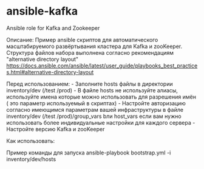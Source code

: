 # ansible-kafka
Ansible role for Kafka and Zookeeper 

Описание:
Пример ansible скриптов для автоматического масштабируемого развёртывания кластера для Kafka и zooKeeper.
Структура файлов набора выполнена согласно рекомендациям "alternative directory layout"
https://docs.ansible.com/ansible/latest/user_guide/playbooks_best_practices.html#alternative-directory-layout

Перед использованием:
	- Заполните hosts файлы в директории inventory/dev (/test /prod)
	- В файле hosts не используйте алиасы, используйте имена которые можно использовать для разрешения имён ( это параметр используемый в скриптах)
	- Настройте авторизацию согласно имеющимся параметрам вашей инфраструктуры в файле inventory/dev (/test /prod)/group_vars bли host_vars если вам нужно использовать более индивидуальные настройки для каждого сервера
	- Настройте версию Kafka и zooKeeper


Как использовать:

Пример команды для запуска
ansible-playbook bootstrap.yml -i inventory/dev/hosts
